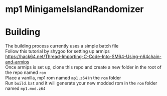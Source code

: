 # mp1 MinigameIslandRandomizer

# Building
The building process currently uses a simple batch file</br>
Follow this tutorial by shygoo for setting up armips https://hack64.net/Thread-Importing-C-Code-Into-SM64-Using-n64chain-and-armips</br>
Once armips is set up, clone this repo and create a new folder in the root of the repo named `rom`</br>
Place a vanilla, mp1 rom named `mp1.z64` in the `rom` folder</br>
Run `build.bat` and it will generate your new modded rom in the `rom` folder named `mp1.mod.z64`
